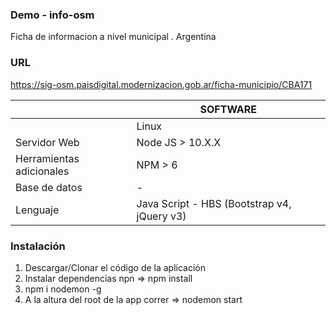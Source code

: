 ### Demo - info-osm
Ficha de informacion a nivel municipal . Argentina

### URL
https://sig-osm.paisdigital.modernizacion.gob.ar/ficha-municipio/CBA171



||SOFTWARE|
|---|------|
||Linux|
|Servidor Web| Node JS > 10.X.X 
|Herramientas adicionales| NPM > 6 
|Base de datos| -
|Lenguaje|Java Script - HBS (Bootstrap v4, jQuery v3) 

### Instalación

1. Descargar/Clonar el código de la aplicación
2. Instalar dependencias npn => npm install 
3. npm i nodemon -g
4. A la altura del root de la app correr => nodemon start

